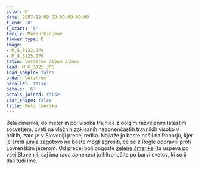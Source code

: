```yaml
---
color: W
date: 2007-12-09 00:00:00+00:00
f_end: '8'
f_start: '5'
family: Melanthiaceae
flower_type: B
image:
- M_G_3122.JPG
- M_G_3125.JPG
latin: Veratrum album album
lead: M_G_3125.JPG
lead_sample: false
order: Veratrum
parallel: false
petals: '6'
petals_joined: false
star_shape: false
title: Bela čmerika
---
```

Bela čmerika, do meter in pol visoka trajnica z dolgim razvejenim latastim socvetjem, cveti na vlažnih zakisanih neapnenčastih travnikih visoko v hribih, zato je v Sloveniji precej redka. Najlaže jo boste našli na Pohorju, kjer je sredi junija zagotovo ne boste mogli zgrešiti, če se z Rogle odpravili proti Lovrenškim jezerom. Od precej bolj pogoste [zelene čmerike](../veratrumalbumlobelianum/) (ta uspeva po vsej Sloveniji, saj ima rada apnenec) jo hitro ločite po barvi cvetov, ki so ji dali tudi ime.
